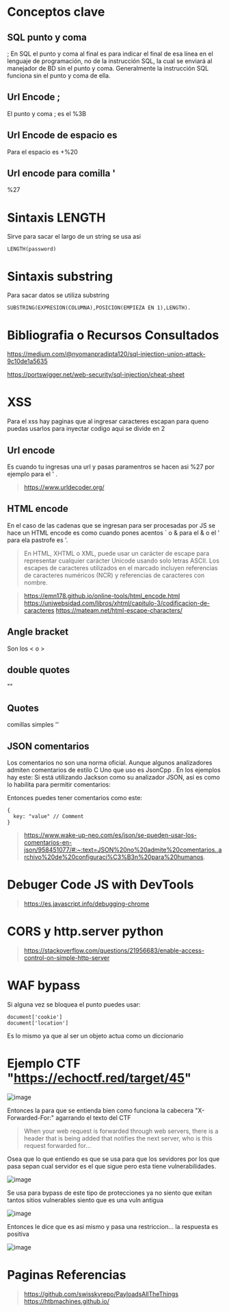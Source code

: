# Conceptos clave 

## SQL punto y coma

; En SQL el punto y coma al final es para indicar el final de esa línea en el lenguaje de programación, no de la instrucción SQL, la cual se enviará al manejador de BD sin el punto y coma. Generalmente la instrucción SQL funciona sin el punto y coma de ella.

## Url Encode ;

El punto y coma ; es el %3B

## Url Encode de espacio es 

Para el espacio es +%20

## Url encode para comilla '

%27


# Sintaxis LENGTH

Sirve para sacar el largo de un string se usa asi

```
LENGTH(password)

```

# Sintaxis substring

Para sacar datos se utiliza substring

```
SUBSTRING(EXPRESION(COLUMNA),POSICION(EMPIEZA EN 1),LENGTH).
```



# Bibliografia o Recursos Consultados
https://medium.com/@nyomanpradipta120/sql-injection-union-attack-9c10de1a5635

https://portswigger.net/web-security/sql-injection/cheat-sheet


# XSS

Para el xss hay paginas que al ingresar caracteres escapan para queno puedas usarlos para inyectar codigo aqui se divide en 2

## Url encode

Es cuando tu ingresas una url y pasas paramentros se hacen asi %27 por ejemplo para el ' .

> https://www.urldecoder.org/

## HTML encode

En el caso de las cadenas que se ingresan para ser procesadas por JS se hace un HTML encode es como cuando pones acentos &acute; o &amp; para el & o  el ' para ela pastrofe es &apos;.


> En HTML, XHTML o XML, puede usar un carácter de escape para representar cualquier carácter Unicode usando solo letras ASCII. Los escapes de caracteres utilizados en el marcado incluyen referencias de caracteres numéricos (NCR) y referencias de caracteres con nombre. 

> https://emn178.github.io/online-tools/html_encode.html
> https://uniwebsidad.com/libros/xhtml/capitulo-3/codificacion-de-caracteres
> https://mateam.net/html-escape-characters/

## Angle bracket

 Son los < o > 
 
##  double quotes

""

## Quotes

comillas simples ''

## JSON comentarios

Los comentarios no son una norma oficial. Aunque algunos analizadores admiten comentarios de estilo C Uno que uso es JsonCpp . En los ejemplos hay este:
Si está utilizando Jackson como su analizador JSON, así es como lo habilita para permitir comentarios:

Entonces puedes tener comentarios como este:

```
{
  key: "value" // Comment
}

```
>https://www.wake-up-neo.com/es/json/se-pueden-usar-los-comentarios-en-json/958451077/#:~:text=JSON%20no%20admite%20comentarios.,archivo%20de%20configuraci%C3%B3n%20para%20humanos.

# Debuger Code JS with DevTools

> https://es.javascript.info/debugging-chrome

# CORS y http.server python

> https://stackoverflow.com/questions/21956683/enable-access-control-on-simple-http-server

# WAF bypass 

Si alguna vez se bloquea el punto puedes usar:

```
document['cookie']
document['location']
```
Es lo mismo ya que al ser un objeto actua como un diccionario

# Ejemplo CTF "https://echoctf.red/target/45"

![image](https://user-images.githubusercontent.com/63270579/211060792-1a80e8e9-8046-4287-bf1f-eef92d8d2652.png)

Entonces la para que se entienda bien como funciona la cabecera "X-Forwarded-For:" agarrando el texto del CTF 

> When your web request is forwarded through web servers, there is a header that is being added that notifies the next server, who is this request forwarded for...

Osea que lo que entiendo es que se usa para que los sevidores por los que pasa sepan cual servidor es el que sigue pero esta tiene vulnerabilidades.

![image](https://user-images.githubusercontent.com/63270579/211061409-5216dfad-98b1-47d6-bde0-9f19fa0b3da3.png)

Se usa para bypass de este tipo de protecciones ya no siento que exitan tantos sitios vulnerables siento que es una vuln antigua

![image](https://user-images.githubusercontent.com/63270579/211061773-769dac7f-1cd0-4a6e-9f9d-9e4e322c2651.png)


Entonces le dice que es asi mismo y pasa una restriccion... la respuesta es positiva


![image](https://user-images.githubusercontent.com/63270579/211061562-f8d9e02d-0204-4e63-8472-0bcfcab56975.png)



# Paginas Referencias

> https://github.com/swisskyrepo/PayloadsAllTheThings
> https://htbmachines.github.io/
